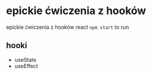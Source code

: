 # epickie ćwiczenia z hooków

epickie ćwiczenia z hooków react
`npm start` to run

## hooki

 - useState
 - useEffect